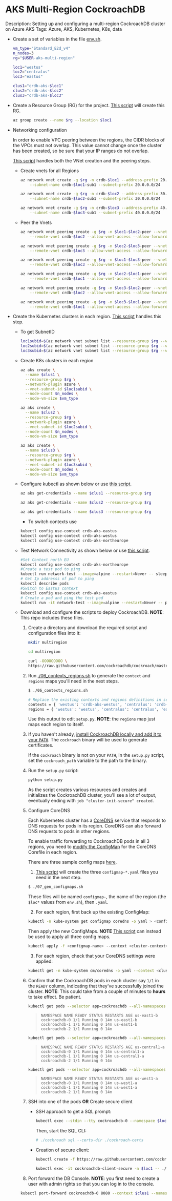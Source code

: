 # AKS Multi-Region CockroachDB

Description: Setting up and configuring a multi-region CockroachDB cluster on Azure AKS
Tags: Azure, AKS, Kubernetes, K8s, data

- Create a set of variables in the file [env.sh](./env.sh).

    ```bash
    vm_type="Standard_E2d_v4"
    n_nodes=3
    rg="$USER-aks-multi-region"

    loc1="westus"
    loc2="centralus"
    loc3="eastus"

    clus1="crdb-aks-$loc1"
    clus2="crdb-aks-$loc2"
    clus3="crdb-aks-$loc3"
    ```

- Create a Resource Group (RG) for the project. [This script](./01_create_rg.sh) will create this RG.

    ```bash
    az group create --name $rg --location $loc1
    ```

- Networking configuration

    In order to enable VPC peering between the regions, the CIDR blocks of the
    VPCs must not overlap. This value cannot change once the cluster has been
    created, so be sure that your IP ranges do not overlap.

    [This script](./02_network.sh) handles both the VNet creation and the peering steps.

    - Create vnets for all Regions

        ```bash
        az network vnet create -g $rg -n crdb-$loc1 --address-prefix 20.0.0.0/16 \
            --subnet-name crdb-$loc1-sub1 --subnet-prefix 20.0.0.0/24
        ```

        ```bash
        az network vnet create -g $rg -n crdb-$loc2 --address-prefix 30.0.0.0/16 \
            --subnet-name crdb-$loc2-sub1 --subnet-prefix 30.0.0.0/24
        ```

        ```bash
        az network vnet create -g $rg -n crdb-$loc3 --address-prefix 40.0.0.0/24 \
            --subnet-name crdb-$loc3-sub1 --subnet-prefix 40.0.0.0/24
        ```

    - Peer the Vnets

        ```bash
        az network vnet peering create -g $rg -n $loc1-$loc2-peer --vnet-name crdb-$loc1 \
            --remote-vnet crdb-$loc2 --allow-vnet-access --allow-forwarded-traffic --allow-gateway-transit
        ```

        ```bash
        az network vnet peering create -g $rg -n $loc2-$loc3-peer --vnet-name crdb-$loc2 \
            --remote-vnet crdb-$loc3 --allow-vnet-access --allow-forwarded-traffic --allow-gateway-transit
        ```

        ```bash
        az network vnet peering create -g $rg -n $loc1-$loc3-peer --vnet-name crdb-$loc1 \
            --remote-vnet crdb-$loc3 --allow-vnet-access --allow-forwarded-traffic --allow-gateway-transit
        ```

        ```bash
        az network vnet peering create -g $rg -n $loc2-$loc1-peer --vnet-name crdb-$loc2 \
            --remote-vnet crdb-$loc1 --allow-vnet-access --allow-forwarded-traffic --allow-gateway-transit
        ```

        ```bash
        az network vnet peering create -g $rg -n $loc3-$loc2-peer --vnet-name crdb-$loc3 \
            --remote-vnet crdb-$loc2 --allow-vnet-access --allow-forwarded-traffic --allow-gateway-transit
        ```

        ```bash
        az network vnet peering create -g $rg -n $loc3-$loc1-peer --vnet-name crdb-$loc3 \
            --remote-vnet crdb-$loc1 --allow-vnet-access --allow-forwarded-traffic --allow-gateway-transit
        ```

- Create the Kubernetes clusters in each region.  [This script](./03_k8s_clusters.sh) handles this step.
    - To get SubnetID

        ```bash
        loc1subid=$(az network vnet subnet list --resource-group $rg --vnet-name crdb-$loc1 | jq -r '.[].id')
        loc2subid=$(az network vnet subnet list --resource-group $rg --vnet-name crdb-$loc2 | jq -r '.[].id')
        loc3subid=$(az network vnet subnet list --resource-group $rg --vnet-name crdb-$loc3 | jq -r '.[].id')
        ```

    - Create K8s clusters in each region

        ```bash
        az aks create \
          --name $clus1 \
          --resource-group $rg \
          --network-plugin azure \
          --vnet-subnet-id $loc1subid \
          --node-count $n_nodes \
          --node-vm-size $vm_type
        ```

        ```bash
        az aks create \
          --name $clus2 \
          --resource-group $rg \
          --network-plugin azure \
          --vnet-subnet-id $loc2subid \
          --node-count $n_nodes \
          --node-vm-size $vm_type
        ```

        ```bash
        az aks create \
          --name $clus3 \
          --resource-group $rg \
          --network-plugin azure \
          --vnet-subnet-id $loc3subid \
          --node-count $n_nodes \
          --node-vm-size $vm_type
        ```

    - Configure kubectl as shown below or use [this script](./04_get_credentials.sh).

        ```bash
        az aks get-credentials --name $clus1 --resource-group $rg
        ```

        ```bash
        az aks get-credentials --name $clus2 --resource-group $rg
        ```

        ```bash
        az aks get-credentials --name $clus3 --resource-group $rg
        ```

        - To switch contexts use

        ```bash
        kubectl config use-context crdb-aks-eastus
        kubectl config use-context crdb-aks-westus
        kubectl config use-context crdb-aks-northeurope
        ```

    - Test Network Connectivity as shown below or use [this script](./05_ping_test.sh).

        ```bash
        #Set Context north EU
        kubectl config use-context crdb-aks-northeurope
        #Create a test pod to ping
        kubectl run network-test --image=alpine --restart=Never -- sleep 999999
        # Get Ip addresss of pod to ping
        kubectl describe pods
        #Switch to Eastus context
        kubectl config use-context crdb-aks-eastus
        # Create a pod and ping the test pod
        kubectl run -it network-test --image=alpine --restart=Never -- ping 40.0.0.4
        ```

    - Download and configure the scripts to deploy CockroachDB. **NOTE**: This repo includes these files.
        1. Create a directory and download the required script and configuration files into it:   

            ```bash
            mkdir multiregion
            ```

            ```bash
            cd multiregion
            ```

            ```bash
            curl -OOOOOOOOO \
            https://raw.githubusercontent.com/cockroachdb/cockroach/master/cloud/kubernetes/multiregion/{README.md,client-secure.yaml,cluster-init-secure.yaml,cockroachdb-statefulset-secure.yaml,dns-lb.yaml,example-app-secure.yaml,external-name-svc.yaml,setup.py,teardown.py}
            ```

        2. Run [./06_contexts_regions.sh](./06_contexts_regions.sh) to generate the `context` and `regions` maps you'll need in the next steps.

            ```bash
            $ ./06_contexts_regions.sh 

            # Replace the existing contexts and regions definitions in setup.py with these:
            contexts = { 'westus': 'crdb-aks-westus', 'centralus': 'crdb-aks-centralus', 'eastus': 'crdb-aks-eastus' }
            regions = { 'westus': 'westus', 'centralus': 'centralus', 'eastus': 'eastus' }

            ```

            Use this output to edit `setup.py`.  **NOTE**: the `regions` map just maps each region to itself.

        3. If you haven't already, [install CockroachDB locally and add it to your `PATH`](https://www.cockroachlabs.com/docs/v20.1/install-cockroachdb). The `cockroach` binary will be used to generate certificates.

            If the `cockroach` binary is not on your `PATH`, in the `setup.py` script, set the `cockroach_path` variable to the path to the binary.

        4. Run the `setup.py` script: 

            ```bash
            python setup.py
            ```

            As the script creates various resources and creates and initializes the CockroachDB cluster, you'll see a lot of output, eventually ending with `job "cluster-init-secure" created`.

        5. Configure CoreDNS
            
            Each Kubernetes cluster has a [CoreDNS](https://coredns.io/) service that responds to DNS requests for pods in its region. CoreDNS can also forward DNS requests to pods in other regions.

            To enable traffic forwarding to CockroachDB pods in all 3 regions, you need to [modify the ConfigMap](https://kubernetes.io/docs/tasks/administer-cluster/dns-custom-nameservers/#coredns-configmap-options) for the CoreDNS Corefile in each region.

            There are three sample config maps [here](./EXAMPLE).

            1. [This script](./07_gen_configmaps.sh) will create the three `configmap-*.yaml` files you need in the next step.

            ```bash
            $ ./07_gen_configmaps.sh
            ```

            These files will be named `configmap-`, the name of the region (the `$loc*` values from `env.sh`), then `.yaml`.

            2. For each region, first back up the existing ConfigMap:  

            ```bash
            kubectl -n kube-system get configmap coredns -o yaml > <configmap-backup-name>
            ```

            Then apply the new ConfigMaps.
            **NOTE** [This script](./08_apply_configmaps.sh) can instead be used to apply all three config maps.

            ```bash
            kubectl apply -f <configmap-name> --context <cluster-context>
            ```

            3. For each region, check that your CoreDNS settings were applied: 

            ```bash
            kubectl get -n kube-system cm/coredns -o yaml --context <cluster-context>
            ```

        6. Confirm that the CockroachDB pods in each cluster say `1/1` in
           the `READY` column, indicating that they've successfully joined the
           cluster.  **NOTE**: This could take from a couple of minutes to **hours**
           to take effect.  Be patient.

            ```bash
            kubectl get pods --selector app=cockroachdb --all-namespaces --context <cluster-context-1>
            ```

            > `NAMESPACE NAME READY STATUS RESTARTS AGE
            us-east1-b cockroachdb-0 1/1 Running 0 14m
            us-east1-b cockroachdb-1 1/1 Running 0 14m
            us-east1-b cockroachdb-2 1/1 Running 0 14m`

            ```bash
            kubectl get pods --selector app=cockroachdb --all-namespaces --context <cluster-context-2>
            ```

            > `NAMESPACE NAME READY STATUS RESTARTS AGE
            us-central1-a cockroachdb-0 1/1 Running 0 14m
            us-central1-a cockroachdb-1 1/1 Running 0 14m
            us-central1-a cockroachdb-2 1/1 Running 0 14m`

            ```bash
            kubectl get pods --selector app=cockroachdb --all-namespaces --context <cluster-context-3>
            ```

            > `NAMESPACE NAME READY STATUS RESTARTS AGE
            us-west1-a cockroachdb-0 1/1 Running 0 14m
            us-west1-a cockroachdb-1 1/1 Running 0 14m
            us-west1-a cockroachdb-2 1/1 Running 0 14m`


        7. SSH into one of the pods **OR** Create secure client

           - SSH approach to get a SQL prompt:
             ```bash
             kubectl exec --stdin --tty cockroachdb-0 --namespace $loc3 --context $clus3 -- /bin/bash
             ```
             Then, start the SQL CLI:
             ```bash
             # ./cockroach sql --certs-dir ./cockroach-certs
             ```
           - Creation of secure client:

              ```bash
              kubectl create -f https://raw.githubusercontent.com/cockroachdb/cockroach/master/cloud/kubernetes/multiregion/client-secure.yaml --namespace $loc1
              ```

              ```bash
              kubectl exec -it cockroachdb-client-secure -n $loc1 -- ./cockroach sql --certs-dir=/cockroach-certs --host=cockroachdb-public
              ```

        8. Port forward the DB Console.  **NOTE**: you first need to create a
           user with admin rights so that you can log in to the console.

        ```bash
        kubectl port-forward cockroachdb-0 8080 --context $clus1 --namespace $loc1
        ```

